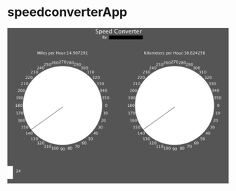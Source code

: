 # speedconverterApp
![alt text](https://github.com/IG9626/speedconverterApp/blob/master/speedConverterAppPic.png "pictureOfSpeedConverter")
